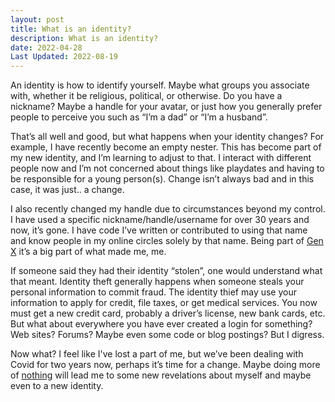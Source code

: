 ```yaml
---
layout: post
title: What is an identity?
description: What is an identity?
date: 2022-04-28
Last Updated: 2022-08-19
---
```

An identity is how to identify yourself.  Maybe what groups you associate with, whether it be religious, political, or otherwise.  Do you have a nickname?  Maybe a handle for your avatar, or just how you generally prefer people to perceive you such as “I’m a dad” or “I’m a husband”. 

That’s all well and good, but what happens when your identity changes?  For example, I have recently become an empty nester.  This has become part of my new identity, and I’m learning to adjust to that.  I interact with different people now and I’m not concerned about things like playdates and having to be responsible for a young person(s). Change isn’t always bad and in this case, it was just.. a change.

I also recently changed my handle due to circumstances beyond my control. I have used a specific nickname/handle/username for over 30 years and now, it’s gone.  I have code I’ve written or contributed to using that name and know people in my online circles solely by that name.  Being part of [Gen X](https://en.wikipedia.org/wiki/Generation_X) it’s a big part of what made me, me.   

If someone said they had their identity “stolen”, one would understand what that meant.  Identity theft generally happens when someone steals your personal information to commit fraud. The identity thief may use your information to apply for credit, file taxes, or get medical services.  You now must get a new credit card, probably a driver’s license, new bank cards, etc.  But what about everywhere you have ever created a login for something?  Web sites? Forums? Maybe even some code or blog postings?  But I digress.

Now what?  I feel like I've lost a part of me, but we’ve been dealing with Covid for two years now, perhaps it’s time for a change.  Maybe doing more of [nothing](/life/is-doing-nothing/) will lead me to some new revelations about myself and maybe even to a new identity.  

